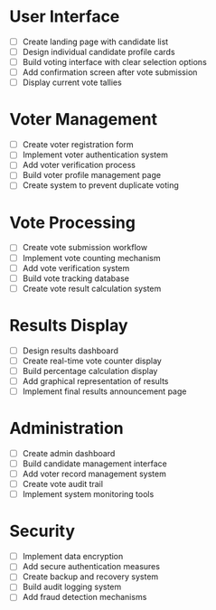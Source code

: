# User Interface
- [ ] Create landing page with candidate list
- [ ] Design individual candidate profile cards
- [ ] Build voting interface with clear selection options
- [ ] Add confirmation screen after vote submission
- [ ] Display current vote tallies

# Voter Management
- [ ] Create voter registration form
- [ ] Implement voter authentication system
- [ ] Add voter verification process
- [ ] Build voter profile management page
- [ ] Create system to prevent duplicate voting

# Vote Processing
- [ ] Create vote submission workflow
- [ ] Implement vote counting mechanism
- [ ] Add vote verification system
- [ ] Build vote tracking database
- [ ] Create vote result calculation system

# Results Display
- [ ] Design results dashboard
- [ ] Create real-time vote counter display
- [ ] Build percentage calculation display
- [ ] Add graphical representation of results
- [ ] Implement final results announcement page

# Administration
- [ ] Create admin dashboard
- [ ] Build candidate management interface
- [ ] Add voter record management system
- [ ] Create vote audit trail
- [ ] Implement system monitoring tools

# Security
- [ ] Implement data encryption
- [ ] Add secure authentication measures
- [ ] Create backup and recovery system
- [ ] Build audit logging system
- [ ] Add fraud detection mechanisms 